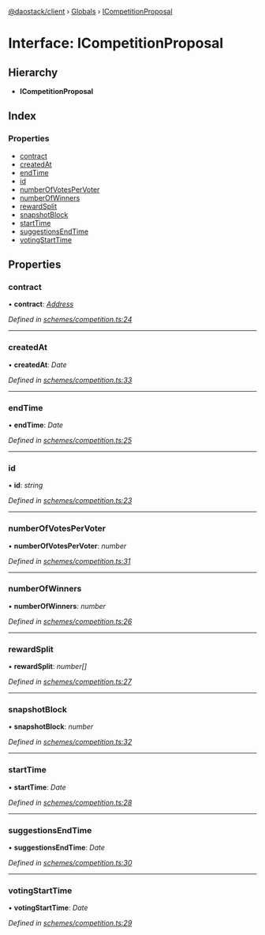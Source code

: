 [@daostack/client](../README.md) › [Globals](../globals.md) › [ICompetitionProposal](icompetitionproposal.md)

# Interface: ICompetitionProposal

## Hierarchy

* **ICompetitionProposal**

## Index

### Properties

* [contract](icompetitionproposal.md#contract)
* [createdAt](icompetitionproposal.md#createdat)
* [endTime](icompetitionproposal.md#endtime)
* [id](icompetitionproposal.md#id)
* [numberOfVotesPerVoter](icompetitionproposal.md#numberofvotespervoter)
* [numberOfWinners](icompetitionproposal.md#numberofwinners)
* [rewardSplit](icompetitionproposal.md#rewardsplit)
* [snapshotBlock](icompetitionproposal.md#snapshotblock)
* [startTime](icompetitionproposal.md#starttime)
* [suggestionsEndTime](icompetitionproposal.md#suggestionsendtime)
* [votingStartTime](icompetitionproposal.md#votingstarttime)

## Properties

###  contract

• **contract**: *[Address](../globals.md#address)*

*Defined in [schemes/competition.ts:24](https://github.com/daostack/client/blob/7361fcc/src/schemes/competition.ts#L24)*

___

###  createdAt

• **createdAt**: *Date*

*Defined in [schemes/competition.ts:33](https://github.com/daostack/client/blob/7361fcc/src/schemes/competition.ts#L33)*

___

###  endTime

• **endTime**: *Date*

*Defined in [schemes/competition.ts:25](https://github.com/daostack/client/blob/7361fcc/src/schemes/competition.ts#L25)*

___

###  id

• **id**: *string*

*Defined in [schemes/competition.ts:23](https://github.com/daostack/client/blob/7361fcc/src/schemes/competition.ts#L23)*

___

###  numberOfVotesPerVoter

• **numberOfVotesPerVoter**: *number*

*Defined in [schemes/competition.ts:31](https://github.com/daostack/client/blob/7361fcc/src/schemes/competition.ts#L31)*

___

###  numberOfWinners

• **numberOfWinners**: *number*

*Defined in [schemes/competition.ts:26](https://github.com/daostack/client/blob/7361fcc/src/schemes/competition.ts#L26)*

___

###  rewardSplit

• **rewardSplit**: *number[]*

*Defined in [schemes/competition.ts:27](https://github.com/daostack/client/blob/7361fcc/src/schemes/competition.ts#L27)*

___

###  snapshotBlock

• **snapshotBlock**: *number*

*Defined in [schemes/competition.ts:32](https://github.com/daostack/client/blob/7361fcc/src/schemes/competition.ts#L32)*

___

###  startTime

• **startTime**: *Date*

*Defined in [schemes/competition.ts:28](https://github.com/daostack/client/blob/7361fcc/src/schemes/competition.ts#L28)*

___

###  suggestionsEndTime

• **suggestionsEndTime**: *Date*

*Defined in [schemes/competition.ts:30](https://github.com/daostack/client/blob/7361fcc/src/schemes/competition.ts#L30)*

___

###  votingStartTime

• **votingStartTime**: *Date*

*Defined in [schemes/competition.ts:29](https://github.com/daostack/client/blob/7361fcc/src/schemes/competition.ts#L29)*
